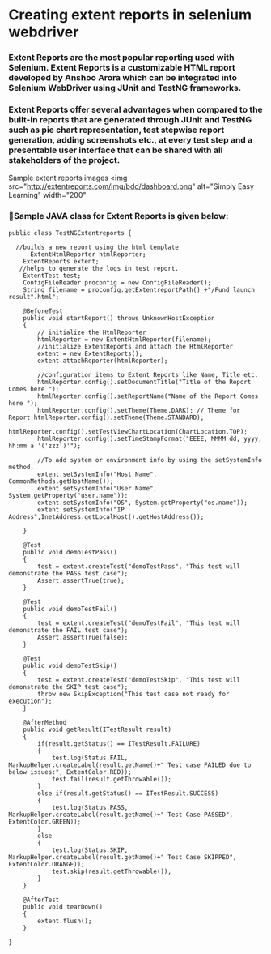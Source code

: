 # Creating extent reports in selenium webdriver 
### Extent Reports are the most popular reporting used with Selenium. Extent Reports is a customizable HTML report developed by Anshoo Arora which can be integrated into Selenium WebDriver using JUnit and TestNG frameworks.<br>
### Extent Reports offer several advantages when compared to the built-in reports that are generated through JUnit and TestNG such as pie chart representation, test stepwise report generation, adding screenshots etc., at every test step and a presentable user interface that can be shared with all stakeholders of the project.<br> 
Sample extent reports images <img src="http://extentreports.com/img/bdd/dashboard.png" alt="Simply Easy Learning" width="200"
### :dart:Sample JAVA class for Extent Reports is given below: <br> 
```
public class TestNGExtentreports {

  //builds a new report using the html template 
	  ExtentHtmlReporter htmlReporter;
    ExtentReports extent;
   //helps to generate the logs in test report.
    ExtentTest test;
    ConfigFileReader proconfig = new ConfigFileReader();
    String filename = proconfig.getExtentreportPath() +"/Fund launch result".html";
         
    @BeforeTest
    public void startReport() throws UnknownHostException
    {
        // initialize the HtmlReporter
        htmlReporter = new ExtentHtmlReporter(filename);
        //initialize ExtentReports and attach the HtmlReporter
        extent = new ExtentReports();
        extent.attachReporter(htmlReporter);
    
        //configuration items to Extent Reports like Name, Title etc. 
        htmlReporter.config().setDocumentTitle("Title of the Report Comes here "); 
        htmlReporter.config().setReportName("Name of the Report Comes here "); 
        htmlReporter.config().setTheme(Theme.DARK); // Theme for Report htmlReporter.config().setTheme(Theme.STANDARD); 
        htmlReporter.config().setTestViewChartLocation(ChartLocation.TOP);
        htmlReporter.config().setTimeStampFormat("EEEE, MMMM dd, yyyy, hh:mm a '('zzz')'");
        
        //To add system or environment info by using the setSystemInfo method.
        extent.setSystemInfo("Host Name", CommonMethods.getHostName());
        extent.setSystemInfo("User Name", System.getProperty("user.name"));
        extent.setSystemInfo("OS", System.getProperty("os.name"));
        extent.setSystemInfo("IP Address",InetAddress.getLocalHost().getHostAddress());
         
    }
     
    @Test
    public void demoTestPass()
    {
        test = extent.createTest("demoTestPass", "This test will demonstrate the PASS test case");
        Assert.assertTrue(true);
    }
     
    @Test
    public void demoTestFail()
    {
        test = extent.createTest("demoTestFail", "This test will demonstrate the FAIL test case");
        Assert.assertTrue(false);
    }
     
    @Test
    public void demoTestSkip()
    {
        test = extent.createTest("demoTestSkip", "This test will demonstrate the SKIP test case");
        throw new SkipException("This test case not ready for execution");
    }
     
    @AfterMethod
    public void getResult(ITestResult result)
    {
        if(result.getStatus() == ITestResult.FAILURE)
        {
            test.log(Status.FAIL, MarkupHelper.createLabel(result.getName()+" Test case FAILED due to below issues:", ExtentColor.RED));
            test.fail(result.getThrowable());
        }
        else if(result.getStatus() == ITestResult.SUCCESS)
        {
            test.log(Status.PASS, MarkupHelper.createLabel(result.getName()+" Test Case PASSED", ExtentColor.GREEN));
        }
        else
        {
            test.log(Status.SKIP, MarkupHelper.createLabel(result.getName()+" Test Case SKIPPED", ExtentColor.ORANGE));
            test.skip(result.getThrowable());
        }
    }
     
    @AfterTest
    public void tearDown()
    {
        extent.flush();
    }

}
```

